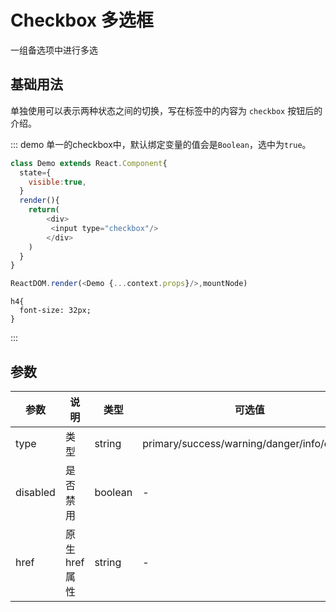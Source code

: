 # Checkbox 多选框

一组备选项中进行多选

## 基础用法

单独使用可以表示两种状态之间的切换，写在标签中的内容为 `checkbox` 按钮后的介绍。

::: demo 单一的checkbox中，默认绑定变量的值会是`Boolean`，选中为`true`。
         
```js
class Demo extends React.Component{
  state={
    visible:true,
  }
  render(){
    return(
        <div>
         <input type="checkbox"/>
        </div>
    )
  }
}

ReactDOM.render(<Demo {...context.props}/>,mountNode)
```

```less
h4{
  font-size: 32px;
}
```
:::

## 参数

| 参数     | 说明         | 类型    | 可选值                                      | 默认值  |
| -------- | ------------ | ------- | ------------------------------------------- | ------- |
| type     | 类型         | string  | primary/success/warning/danger/info/default | default |
| disabled | 是否禁用     | boolean | -                                           | False   |
| href     | 原生href属性 | string  | -                                           | -       |


